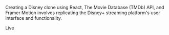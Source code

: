 Creating a Disney clone using React, The Movie Database (TMDb) API, and Framer Motion involves replicating the Disney+ streaming platform's user interface and functionality.

Live 
